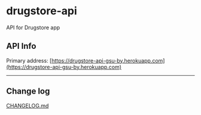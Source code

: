 # drugstore-api

API for Drugstore app

## API Info

Primary address: [https://drugstore-api-gsu-by.herokuapp.com](https://drugstore-api-gsu-by.herokuapp.com)

***

## Change log

[CHANGELOG.md](CHANGELOG.md)
